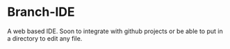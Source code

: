 Branch-IDE
==========

A web based IDE. Soon to integrate with github projects or be able to put in a directory to edit any file.
